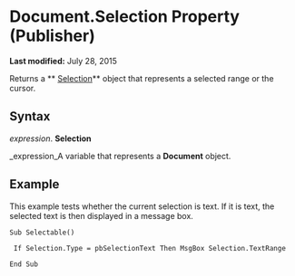 
# Document.Selection Property (Publisher)

 **Last modified:** July 28, 2015

Returns a  ** [Selection](1ebee88b-a39e-ea3a-48b0-6205621853af.md)** object that represents a selected range or the cursor.

## Syntax

 _expression_. **Selection**

 _expression_A variable that represents a  **Document** object.


## Example

This example tests whether the current selection is text. If it is text, the selected text is then displayed in a message box.


```
Sub Selectable() 
 
 If Selection.Type = pbSelectionText Then MsgBox Selection.TextRange 
 
End Sub
```

